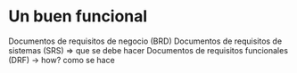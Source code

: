 # Un buen funcional

Documentos de requisitos de negocio (BRD)
Documentos de requisitos de sistemas (SRS) => que se debe hacer
Documentos de requisitos funcionales (DRF) -> how? como se hace